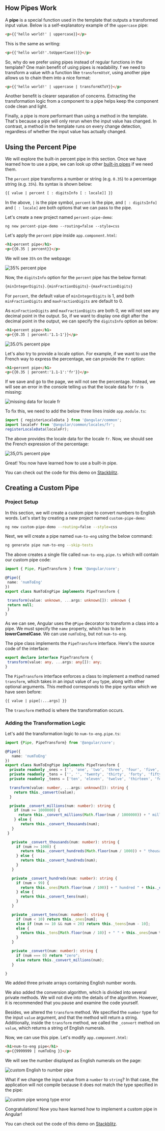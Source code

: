 ## How Pipes Work
A **pipe** is a special function used in the template that outputs a transformed input value. Below is a self-explanatory example of the `uppercase` pipe:

```html
<p>{{'hello world!' | uppercase}}</p>
```

This is the same as writing:

```html
<p>{{'hello world!'.toUpperCase()}}</p>
```

So, why do we prefer using pipes instead of regular functions in the template? One main benefit of using pipes is readability. f we need to transform a value with a function like `transformXtoY`, using another pipe allows us to chain them into a nice format:

```html
<p>{{'hello world!' | uppercase | transformXToY}}</p>
```

Another benefit is clearer separation of concerns. Extracting the transformation logic from a component to a pipe helps keep the component code clean and light.

Finally, a pipe is more performant than using a method in the template. That's because a pipe will only rerun when the input value has changed. In contrast, a method in the template runs on every change detection, regardless of whether the input value has actually changed.

## Using the Percent Pipe

We will explore the built-in percent pipe in this section. Once we have learned how to use a pipe, we can look up other [built-in pipes](https://angular.io/guide/pipes) if we need them.

The `percent` pipe transforms a number or string (e.g. `0.35`) to a percentage string (e.g. `35%`). Its syntax is shown below:

```html
{{ value | percent [ : digitsInfo [ : locale]] }}
```

In the above, `|` is the pipe symbol, `percent` is the pipe, and `[ : digitsInfo]` and `[ : locale]` are both options that we can pass to the pipe.

Let's create a new project named `percent-pipe-demo`:

```
ng new percent-pipe-demo --routing=false --style=css
```

Let's apply the `percent` pipe inside `app.component.html`:

```html
<h1>percent pipe</h1>
<p>{{0.35 | percent}}</p>
```

We will see `35%` on the webpage:

![35% percent pipe](/assets/images/ch3/percent_pipe_1.jpg)

Now, the `digitsInfo` option for the `percent` pipe has the below format:

```html
{minIntegerDigits}.{minFractionDigits}-{maxFractionDigits}
```

For `percent`, the default value of `minIntegerDigits` is 1, and both `minFractionDigits` and `maxFractionDigits` are default to 0.

As `minFractionDigits` and `maxFractionDigits` are both 0, we will not see any decimal point in the output. So, if we want to display one digit after the decimal point in the output, we can specify the `digitsInfo` option as below:

```html
<h1>percent pipe</h1>
<p>{{0.35 | percent:'1.1-1'}}</p>
```

![35.0% percent pipe](/assets/images/ch3/percent_pipe_2.jpg)

Let's also try to provide a locale option. For example, if we want to use the French way to express the percentage, we can provide the  `fr` option:

```html
<h1>percent pipe</h1>
<p>{{0.35 | percent:'1.1-1':'fr'}}</p>
```

If we save and go to the page, we will not see the percentage. Instead, we will see an error in the console telling us that the locale data for `fr` is missing:

![missing data for locale fr](/assets/images/ch3/missing_fr_locale.jpg)

To fix this, we need to add the below three lines inside `app.module.ts`:

```typescript
import { registerLocaleData } from '@angular/common';
import localeFr from '@angular/common/locales/fr';
registerLocaleData(localeFr);
```

The above provides the locale data for the locale `fr`. Now, we should see the French expression of the percentage:

![35,0% percent pipe](/assets/images/ch3/percent_pipe_3.jpg)

Great! You now have learned how to use a built-in pipe.

You can check out the code for this demo on [Stackblitz](https://stackblitz.com/edit/ng4eb-percent-pipe-demo).

## Creating a Custom Pipe

### Project Setup

In this section, we will create a custom pipe to convert numbers to English words. Let's start by creating a new project named `custom-pipe-demo`:

```bash
ng new custom-pipe-demo --routing=false --style=css
```

Next, we will create a pipe named `num-to-eng` using the below command:

```bash
ng generate pipe num-to-eng --skip-tests
```

The above creates a single file called `num-to-eng.pipe.ts` which will contain our custom pipe code:

```typescript
import { Pipe, PipeTransform } from '@angular/core';

@Pipe({
 name: 'numToEng'
})
export class NumToEngPipe implements PipeTransform {

 transform(value: unknown, ...args: unknown[]): unknown {
 return null;
 }
}
```

As we can see, Angular uses the `@Pipe` decorator to transform a class into a pipe. We must specify the `name` property, which has to be in **lowerCamelCase**. We can use `numToEng`, but not `num-to-eng`.

The pipe class implements the `PipeTransform` interface. Here's the source code of the interface:

```typescript
export declare interface PipeTransform {
 transform(value: any, ...args: any[]): any;
}
```

The `PipeTransform` interface enforces a class to implement a method named `transform`, which takes in an input value of `any` type, along with other optional arguments. This method corresponds to the pipe syntax which we have seen before:

```html
{{ value | pipe[:...args] }}
```

The `transform` method is where the transformation occurs.

### Adding the Transformation Logic

Let's add the transformation logic to `num-to-eng.pipe.ts`:

```typescript
import {Pipe, PipeTransform} from '@angular/core';

@Pipe({
   name: 'numToEng'
})
export class NumToEngPipe implements PipeTransform {
  private readonly _ones = ['', 'one', 'two', 'three', 'four', 'five', 'six', 'seven', 'eight', 'nine'];
  private readonly _tens = ['', '', 'twenty', 'thirty', 'forty', 'fifty', 'sixty', 'seventy', 'eighty', 'ninety'];
  private readonly _teens = ['ten', 'eleven', 'twelve', 'thirteen', 'fourteen', 'fifteen', 'sixteen', 'seventeen', 'eighteen', 'nineteen'];

  transform(value: number, ...args: unknown[]): string {
    return this._convert(value);
  }

  private _convert_millions(num: number): string {
    if (num >= 1000000) {
      return this._convert_millions(Math.floor(num / 1000000)) + " million " + this._convert_thousands(num % 1000000);
    } else {
       return this._convert_thousands(num);
   }
 }

   private _convert_thousands(num: number): string {
     if (num >= 1000) {
       return this._convert_hundreds(Math.floor(num / 1000)) + " thousand " + this._convert_hundreds(num % 1000);
     } else {
       return this._convert_hundreds(num);
     }
   }

   private _convert_hundreds(num: number): string {
     if (num > 99) {
       return this._ones[Math.floor(num / 100)] + " hundred " + this._convert_tens(num % 100);
     } else {
       return this._convert_tens(num);
     }
   }

   private _convert_tens(num: number): string {
     if (num < 10) return this._ones[num];
     else if (num >= 10 && num < 20) return this._teens[num - 10];
     else {
       return this._tens[Math.floor(num / 10)] + " " + this._ones[num % 10];
     }
   }

   private _convert(num: number): string {
     if (num === 0) return "zero";
     else return this._convert_millions(num);
   }

}
```

We added three private arrays containing English number words.

We also added the conversion algorithm, which is divided into several private methods. We will not dive into the details of the algorithm. However, it is recommended that you pause and examine the code yourself.

Besides, we altered the `transform` method. We specified the `number` type for the input `value` argument, and that the method will return a string. Additionally, inside the `transform` method, we called the `_convert` method on `value`, which returns a string of English numerals.

Now, we can use this pipe. Let's modify `app.component.html`:

```html
<h1>num-to-eng pipe</h1>
<p>{{9999999 | numToEng }}</p>
```

We will see the number displayed as English numerals on the page:

![custom English to number pipe](/assets/images/ch3/custom_pipe.jpg)

What if we change the input value from a `number`  to `string`? In that case, the application will not compile because it does not match the type specified in the pipe:

![custom pipe wrong type error](/assets/images/ch3/pipe_wrong_type_error.jpg)

Congratulations! Now you have learned how to implement a custom pipe in Angular!

You can check out the code of this demo on [Stackblitz](https://stackblitz.com/edit/ng4eb-custom-pipe-demo).
